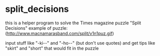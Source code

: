# split_decisions
this is a helper program to solve the Times magazine puzzle "Split Decisions"
example of puzzle: (http://www.macnamarasband.com/split/v1n1puz.gif)

input stuff like "-ki--" and "-ho--" (but don't use quotes)
and get tips like "skirt" and "short" that would fit in the puzzle
